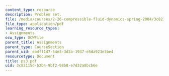 ```yaml
---
content_type: resource
description: Problem set.
file: /media/courses/2-26-compressible-fluid-dynamics-spring-2004/3c82115db2b49bf298b8e7d32a8bcb6e_ps3.pdf
file_type: application/pdf
learning_resource_types:
- Assignments
ocw_type: OCWFile
parent_title: Assignments
parent_type: CourseSection
parent_uid: eb4ff147-54e3-3d2a-1937-e5da923e5be4
resourcetype: Document
title: ps3.pdf
uid: 3c82115d-b2b4-9bf2-98b8-e7d32a8bcb6e
---
```

